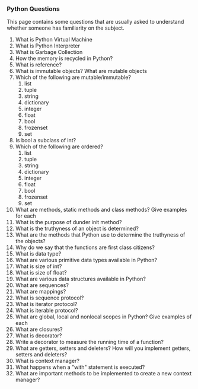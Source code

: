 ### Python Questions
This page contains some questions that are usually asked to understand whether someone has familiarity on the subject.

1. What is Python Virtual Machine
2. What is Python Interpreter
3. What is Garbage Collection
4. How the memory is recycled in Python?
5. What is reference?
6. What is immutable objects? What are mutable objects
7. Which of the following are mutable/immutable?
    1. list
    2. tuple
    3. string
    4. dictionary
    5. integer
    6. float
    7. bool
    8. frozenset
    9. set
8. Is bool a subclass of int?
9. Which of the following are ordered?
    1. list
    2. tuple
    3. string
    4. dictionary
    5. integer
    6. float
    7. bool
    8. frozenset
    9. set
10. What are methods, static methods and class methods? Give examples for each
11. What is the purpose of dunder init method?
12. What is the truthyness of an object is determined?
13. What are the methods that Python use to determine the truthyness of the objects?
14. Why do we say that the functions are first class citizens?
15. What is data type?
16. What are various primitive data types available in Python?
17. What is size of int?
18. What is size of float?
19. What are various data structures available in Python?
20. What are sequences?
21. What are mappings?
22. What is sequence protocol?
23. What is iterator protocol?
24. What is iterable protocol?
25. What are global, local and nonlocal scopes in Python? Give examples of each
26. What are closures?
27. What is decorator?
28. Write a decorator to measure the running time of a function?
29. What are getters, setters and deleters? How will you implement getters, setters and deleters?
30. What is context manager?
31. What happens when a "with" statement is executed?
32. What are important methods to be implemented to create a new context manager?